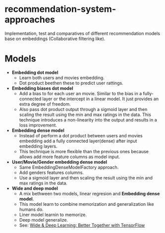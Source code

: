 # recommendation-system-approaches

Implementation, test and comparatives of different recommendation models base on embeddings (Collaborative filtering like).  


# Models

* **Embedding dot model**
  * Learn both users and movies embedding.
  * Dot product beethen these to predict user rattings. 
* **Embedding biases dot model**
  * Add a bias to for each user an movie. Similar to the bias in a fully-connected layer or the intercept in a linear model. It just provides an extra degree of freedom.
  * Also pass dot product output through a sigmoid layer and then scaling the result using the min and max ratings in the data. This technique introduces a non-linearity into the output and results in a loss improvement.
* **Embedding dense model**
  * Instead of perform a dot product between users and movies embedding add a fully connected layer(dense) after input embedding layers.
  * This technique is more flexible than the previous ones because allows add more feature columns as model input. 
* **User/Movie/Gender embedding dense model**
  * Same EmbeddingDenseModelFactory approach.
  * Add genders features columns.
  * Use a sigmoid layer and then scaling the result using the min and max ratings in the data.
* **Wide and deep model**
  * A mix bethween two models, linear regresion and **Embedding dense model**.
  * This model learn to combine memorization and generalization like humans do.
  * Liner model learnin to memorize.
  * Deep model generalize.
  * See: [Wide & Deep Learning: Better Together with TensorFlow](https://ai.googleblog.com/2016/06/wide-deep-learning-better-together-with.html)
